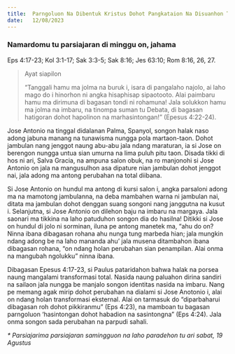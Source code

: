 ```yaml
---
title:  Parngoluon Na Dibentuk Kristus Dohot Pangkataion Na Disuanhon Tondi
date:   12/08/2023
---
```


### Namardomu tu parsiajaran di minggu on, jahama
Eps 4:17-23; Kol 3:1-17; Sak 3:3-5; Sak 8:16; Jes 63:10; Rom 8:16, 26, 27.

> <p>Ayat siapilon</p>
> “Tanggali hamu ma jolma na buruk i, isara di pangalaho najolo, ai laho mago do i hinorhon ni angka hisaphisap sipaotooto. Alai paimbaru hamu ma dirimuna di bagasan tondi ni rohamuna! Jala solukkon hamu ma jolma na imbaru, na tinompa suman tu Debata, di bagasan hatigoran dohot hapolinon na marhasintongan!” (Epesus 4:22-24).

Jose Antonio na tinggal didalanan Palma, Spanyol, songon halak naso adong jabuna manang na tunawisma nungga pola martaon-taon. Dohot jambulan nang jenggot naung abu-abu jala ndang maraturan, ia si Jose on berengon nungga untua sian umurna na lima puluh pitu taon. Disada tikki di hos ni ari, Salva Gracia, na ampuna salon obuk, na ro manjonohi si Jose Antonio on jala na mangusulhon asa dipature nian jambulan dohot jenggot nai, jala adong ma antong perubahan na total diibana.

Si Jose  Antonio on hundul ma antong di kursi salon i, angka parsaloni adong ma na mamotong jambulanna, na deba mambahen warna ni jambulan nai, ditata ma jambulan dohot denggan suang songoni nang janggutna na kusut i. Selanjutna, si Jose Antonio on dilehon baju na imbaru na margaya. Jala saonari ma tikkina na laho patuduhon songon dia do hasilna! Ditikki si Jose on hundul di jolo ni sorminan, iluna pe antong manetek ma, “ahu do on? Ninna ibana dibagasan rohana ahu nunga tung marbeda hian; jala mungkin ndang adong be na laho mananda ahu’ jala musena ditambahon ibana dibagasan rohana, “on ndang holan perubahan sian penampilan. Alai onma na mangubah ngolukku” ninna ibana.

Dibagasan Epesus 4:17-23, si Paulus pataridahon bahwa halak na porsea naung mangalami transformasi total. Nasida naung paluahon dirina sandiri na sailaon jala nungga be manjalo songon identitas nasida na imbaru. Nang pe memang agak mirip dohot perubahan na dialami si Jose Anotonio i, alai on ndang holan transformasi eksternal. Alai on tarmasuk do “diparbaharui dibagasan roh dohot pikkiranmu” (Eps 4:23), na mamboan tu bagasan parngoluon ‘hasintongan dohot habadion na sasintongna” (Eps 4:24). Jala onma songon sada perubahan na parpudi sahali.

_* Parsiajarima parsiajaran samingguon na laho paradehon tu ari sabat, 19 Agustus_